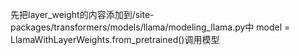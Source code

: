 先把layer_weight的内容添加到/site-packages/transformers/models/llama/modeling_llama.py中 model = LlamaWithLayerWeights.from_pretrained()调用模型
